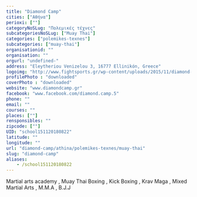 ```yaml
---
title: "Diamond Camp"
cities: ["Αθήνα"]
perioxi: [""]
categoryNoSLug: "Πολεμικές τέχνες"
subcategoriesNoSLug: ["Muay Thai"]
categories: ["polemikes-texnes"]
subcategories: ["muay-thai"]
organisationid: ""
organisation: ""
orgurl: "undefined-"
address: "Eleytheriou Venizelou 3, 16777 Ellinikón, Greece"
logoimg: "http://www.fightsports.gr/wp-content/uploads/2015/11/diamond-camp-logo.jpg"
profilePhoto : "downloaded"
coverPhoto : "downloaded"
website: "www.diamondcamp.gr"
facebook: "www.facebook.com/diamond.camp.5"
phone: ""
email: ""
courses: ""
places: [""]
rensponsibles: ""
zipcode: [""]
UID: "school151120180822"
latitude: ""
longitude: ""
url: "diamond-camp/athina/polemikes-texnes/muay-thai"
slug: "diamond-camp"
aliases:
    - /school151120180822
---
```



Martial arts academy , Muay Thai Boxing , Kick Boxing , Krav Maga , Mixed Martial Arts , M.M.A , B.J.J

